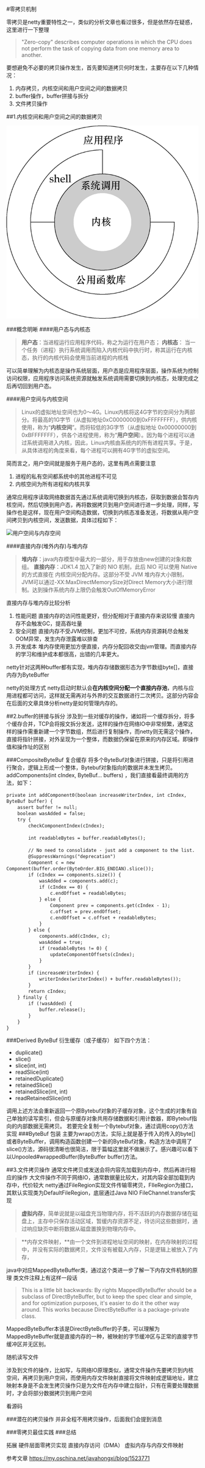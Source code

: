 #零拷贝机制

零拷贝是netty重要特性之一，类似的分析文章也看过很多，但是依然存在疑惑，这里进行一下整理

>"Zero-copy" describes computer operations in which the CPU does not perform the task of copying data from one memory area to another.

要想避免不必要的拷贝操作发生，首先要知道拷贝何时发生，主要存在以下几种情况：
 1. 内存拷贝，内核空间和用户空间之间的数据拷贝
 2. buffer操作，buffer拼接与拆分
 3. 文件拷贝操作


##1.内核空间和用户空间之间的数据拷贝


![内核态&&用户态](images/内核态&&用户态.png)

###概念明晰
####用户态与内核态
>**用户态**：当进程运行应用程序代码，称之为运行在用户态；
>**内核态**： 当一个任务（进程）执行系统调用而陷入内核代码中执行时，称其运行在内核态，执行的内核代码会使用当前进程的内核栈

可以简单理解为内核态是操作系统层面，用户态是应用程序层面，操作系统为控制访问权限，应用程序访问系统资源就触发系统调用需要切换到内核态，处理完成之后再切回到用户态。

####用户空间与内核空间
 >Linux的虚拟地址空间也为0～4G。Linux内核将这4G字节的空间分为两部分。将最高的1G字节（从虚拟地址0xC0000000到0xFFFFFFFF），供内核使用，称为“**内核空间**”。而将较低的3G字节（从虚拟地址 0x00000000到0xBFFFFFFF），供各个进程使用，称为“**用户空间**）。因为每个进程可以通过系统调用进入内核，因此，Linux内核由系统内的所有进程共享。于是，从具体进程的角度来看，每个进程可以拥有4G字节的虚拟空间。

简而言之，用户空间就是服务于用户态的，这里有两点需要注意

 1. 进程的私有空间都系统中的其他进程不可见
 2. 内核空间为所有进程和内核共享

通常应用程序读取网络数据首先通过系统调用切换到内核态，获取到数据会暂存内核空间，然后切换到用户态，再将数据拷贝到用户空间进行进一步处理，同样，写操作也是这样，现在用户空间构造数据，切换到内核态准备发送，将数据从用户空间拷贝到内核空间，发送数据，具体过程如下：

![用户空间与内存空间](/Users/yunlong/Documents/git/netty/blog/images/状态切换.gif)


####直接内存(堆外内存)与堆内存
>**堆内存**：java内存模型中最大的一部分，用于存放由new创建的对象和数组。
>**直接内存**：JDK1.4 加入了新的 NIO 机制，此后 NIO 可以使用 Native 的方式直接在 内核空间分配内存。这部分不受 JVM 堆内存大小限制，JVM可以通过-XX:MaxDirectMemorySize对Direct Memory大小进行限制。达到操作系统内存上限仍会触发OutOfMemoryError 

直接内存与堆内存比较分析

 1. 性能问题
直接内存的访问性能更好，但分配相对于直接内存来说较慢
直接内存不会触发GC，提高吞吐量
 2. 安全问题
直接内存不受JVM控制，更加不可控，系统内存资源耗尽会触发OOM异常，发生内存泄露难以排查
 3. 开发成本
堆内存使用更加方便直接，内存分配回收交由jvm管理。而直接内存的学习和维护成本都很高，出错的几率更大。

netty针对这两种buffer都有实现，堆内存存储数据形态为字节数组byte[]，直接内存为ByteBuffer

netty的处理方式
netty启动时默认会**在内核空间分配一个直接内存池**，内核与应用进程都可访问，这样就无需再对与外界的交互数据进行二次拷贝。这部分内容会在后面的文章具体分析netty是如何管理内存的。

##2.buffer的拼接与拆分
涉及到一些对缓存的操作，诸如将一个缓存拆分，将多个缓存合并，TCP会将报文拆分发送，这样的操作在网络IO中非常频繁，通常这样的操作需重新建一个字节数组，然后进行复制操作，而netty则无需这个操作，直接将指针拼接，对外呈现为一个整体，而数据仍保留在原来的内存区域。即操作值和操作址的区别


###CompositeByteBuf 复合缓存
将多个ByteBuf对象进行拼接，只是将引用进行聚合，逻辑上形成一个整体，Bytebuf对象指向的数据并未发生拷贝。
addComponents(int cIndex, ByteBuf... buffers) ，我们直接看最终调用的方法，如下：

```
private int addComponent0(boolean increaseWriterIndex, int cIndex, ByteBuf buffer) {
    assert buffer != null;
    boolean wasAdded = false;
    try {
        checkComponentIndex(cIndex);

        int readableBytes = buffer.readableBytes();

        // No need to consolidate - just add a component to the list.
        @SuppressWarnings("deprecation")
        Component c = new Component(buffer.order(ByteOrder.BIG_ENDIAN).slice());
        if (cIndex == components.size()) {
            wasAdded = components.add(c);
            if (cIndex == 0) {
                c.endOffset = readableBytes;
            } else {
                Component prev = components.get(cIndex - 1);
                c.offset = prev.endOffset;
                c.endOffset = c.offset + readableBytes;
            }
        } else {
            components.add(cIndex, c);
            wasAdded = true;
            if (readableBytes != 0) {
                updateComponentOffsets(cIndex);
            }
        }
        if (increaseWriterIndex) {
            writerIndex(writerIndex() + buffer.readableBytes());
        }
        return cIndex;
    } finally {
        if (!wasAdded) {
            buffer.release();
        }
    }
}
```

###Derived ByteBuf 衍生缓存（或子缓存）
如下四个方法：

 - duplicate()
 - slice()
 - slice(int, int)
 - readSlice(int)
 - retainedDuplicate()
 - retainedSlice()
 - retainedSlice(int, int)
 - readRetainedSlice(int)

调用上述方法会重新返回一个原Bytebuf对象的子缓存对象，这个生成的对象有自己单独的读写索引，但会与原缓存对象共用存储数据和引用计数器，即Bytebuf指向的内部数据无需拷贝。
若要完全复制一个Bytebuf对象，通过调用copy()方法实现
###ByteBuf 包装
主要为wrap()方法，实际上就是基于传入的传入的byte[]或者ByteBuffer，调用构造函数创建一个新的ByteBuf对象，构造方法中调用了slice()方法，源码很清晰也很简洁，限于篇幅这里就不做展示了。感兴趣可以看下以Unpooled#wrappedBuffer(ByteBuffer buffer)方法。

##3.文件拷贝操作
通常文件拷贝或发送会将内容先加载到内存中，然后再进行相应的操作
大文件操作不同于网络IO，通常数据量比较大，对其内容全部加载到内存中，代价较大
netty通过FileRegion实现文件传输零拷贝，FIleRegion为接口，其默认实现类为DefaultFileRegion，底层通过Java NIO FileChannel.transfer实现

>**虚拟内存**，简单说就是以磁盘充当物理内存，将不活跃的内存数据存储在磁盘上，主存中只保存活动区域，暂缓内存资源不足，待访问这些数据时，通过响应缺页中断将数据从磁盘置换到物理内存中。

> **内存文件映射，**由一个文件到进程地址空间的映射，在内存映射的过程中，并没有实际的数据拷贝，文件没有被载入内存，只是逻辑上被放入了内存，

java中对应MappedByteBuffer类，通过这个类进一步了解一下内存文件机制的原理
类文件注释上有这样一段话

> This is a little bit backwards: By rights MappedByteBuffer should be a subclass of DirectByteBuffer, but to keep the spec clear and simple, and for optimization purposes, it's easier to do it the other way around.  This works because DirectByteBuffer is a package-private class.

MappedByteBuffer本该是DirectByteBuffer的子类，可以理解为MappedByteBuffer就是直接内存的一种，被映射的字节缓冲区与正常的直接字节缓冲区并无区别。



随机读写文件

涉及到文件的操作，比如写，与网络IO原理类似，通常文件操作先要拷贝到内核空间，再拷贝到用户空间，而使用内存文件映射直接将文件映射成逻辑地址，建立映射本身是不会发生拷贝操作只是为文件在内存中建立指针，只有在需要处理数据时，才会将部分数据拷贝到用户空间

看源码




###潜在的拷贝操作
并非全程不用拷贝操作，后面我们会提到消息

###零拷贝最佳实践
###总结





拓展
硬件层面零拷贝实现
 直接内存访问（DMA）
 虚拟内存与内存文件映射


参考文章
https://my.oschina.net/javahongxi/blog/1523771